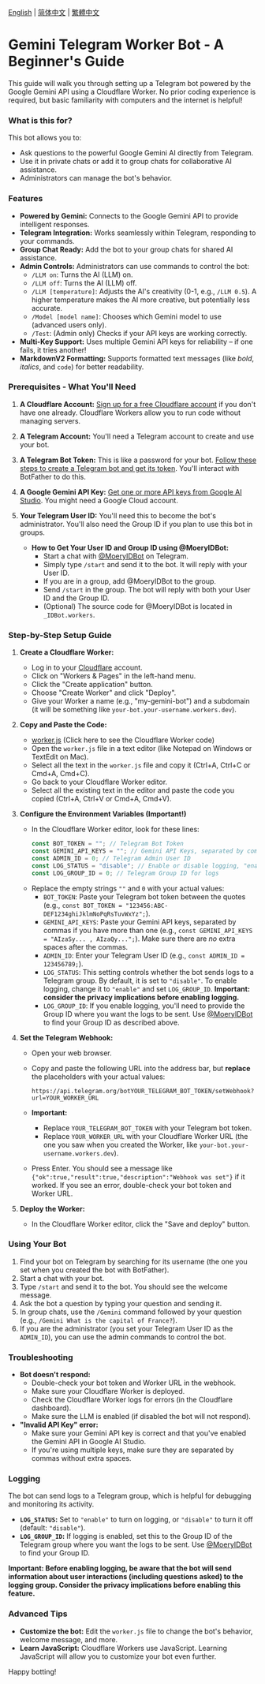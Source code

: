 [English](README_en.md) | [简体中文](README_zh-cn.md) | [繁體中文](README_zh-tw.md)

# Gemini Telegram Worker Bot - A Beginner's Guide

This guide will walk you through setting up a Telegram bot powered by the Google Gemini API using a Cloudflare Worker. No prior coding experience is required, but basic familiarity with computers and the internet is helpful!

### What is this for?

This bot allows you to:

*   Ask questions to the powerful Google Gemini AI directly from Telegram.
*   Use it in private chats or add it to group chats for collaborative AI assistance.
*   Administrators can manage the bot's behavior.

### Features

*   **Powered by Gemini:**  Connects to the Google Gemini API to provide intelligent responses.
*   **Telegram Integration:** Works seamlessly within Telegram, responding to your commands.
*   **Group Chat Ready:**  Add the bot to your group chats for shared AI assistance.
*   **Admin Controls:**  Administrators can use commands to control the bot:
    *   `/LLM on`: Turns the AI (LLM) on.
    *   `/LLM off`: Turns the AI (LLM) off.
    *   `/LLM [temperature]`: Adjusts the AI's creativity (0-1, e.g., `/LLM 0.5`). A higher temperature makes the AI more creative, but potentially less accurate.
    *   `/Model [model name]`: Chooses which Gemini model to use (advanced users only).
    *   `/Test`: (Admin only) Checks if your API keys are working correctly.
*   **Multi-Key Support:** Uses multiple Gemini API keys for reliability – if one fails, it tries another!
*   **MarkdownV2 Formatting:**  Supports formatted text messages (like *bold*, _italics_, and `code`) for better readability.

### Prerequisites - What You'll Need

1.  **A Cloudflare Account:**  [Sign up for a free Cloudflare account](https://dash.cloudflare.com) if you don't have one already.  Cloudflare Workers allow you to run code without managing servers.
2.  **A Telegram Account:** You'll need a Telegram account to create and use your bot.
3.  **A Telegram Bot Token:** This is like a password for your bot.  [Follow these steps to create a Telegram bot and get its token](https://core.telegram.org/bots#6-botfather).  You'll interact with BotFather to do this.
4.  **A Google Gemini API Key:**  [Get one or more API keys from Google AI Studio](https://ai.google.dev/gemini-api/docs). You might need a Google Cloud account.
5.  **Your Telegram User ID:**  You'll need this to become the bot's administrator. You'll also need the Group ID if you plan to use this bot in groups.

    * **How to Get Your User ID and Group ID using @MoeryIDBot:**
        * Start a chat with [@MoeryIDBot](https://t.me/MoeryIDBot) on Telegram.
        * Simply type `/start` and send it to the bot. It will reply with your User ID.
        * If you are in a group, add @MoeryIDBot to the group.
        * Send `/start` in the group. The bot will reply with both your User ID and the Group ID.
        *  (Optional) The source code for @MoeryIDBot is located in `_IDBot.workers`.

### Step-by-Step Setup Guide

1.  **Create a Cloudflare Worker:**
    *   Log in to your [Cloudflare](https://dash.cloudflare.com) account.
    *   Click on "Workers & Pages" in the left-hand menu.
    *   Click the "Create application" button.
    *   Choose "Create Worker" and click "Deploy".
    *   Give your Worker a name (e.g., "my-gemini-bot") and a subdomain (it will be something like `your-bot.your-username.workers.dev`).

2.  **Copy and Paste the Code:**
    *  [worker.js](_worker.js) (Click here to see the Cloudflare Worker code)
    *   Open the `worker.js` file in a text editor (like Notepad on Windows or TextEdit on Mac).
    *   Select all the text in the `worker.js` file and copy it (Ctrl+A, Ctrl+C or Cmd+A, Cmd+C).
    *   Go back to your Cloudflare Worker editor.
    *   Select all the existing text in the editor and paste the code you copied (Ctrl+A, Ctrl+V or Cmd+A, Cmd+V).

3.  **Configure the Environment Variables (Important!)**
    *   In the Cloudflare Worker editor, look for these lines:
        ```javascript
        const BOT_TOKEN = ""; // Telegram Bot Token
        const GEMINI_API_KEYS = ""; // Gemini API Keys, separated by commas
        const ADMIN_ID = 0; // Telegram Admin User ID
        const LOG_STATUS = "disable"; // Enable or disable logging, "enable" or "disable"
        const LOG_GROUP_ID = 0; // Telegram Group ID for logs
        ```
    *   Replace the empty strings `""` and `0` with your actual values:
        *   `BOT_TOKEN`:  Paste your Telegram bot token between the quotes (e.g., `const BOT_TOKEN = "123456:ABC-DEF1234ghiJklmNoPqRsTuvWxYz";`).
        *   `GEMINI_API_KEYS`: Paste your Gemini API keys, separated by commas if you have more than one (e.g., `const GEMINI_API_KEYS = "AIzaSy... , AIzaQy...";`).  Make sure there are *no* extra spaces after the commas.
        *   `ADMIN_ID`:  Enter your Telegram User ID (e.g., `const ADMIN_ID = 123456789;`).
        *   `LOG_STATUS`:  This setting controls whether the bot sends logs to a Telegram group. By default, it is set to `"disable"`.  To enable logging, change it to `"enable"` and set `LOG_GROUP_ID`. **Important: consider the privacy implications before enabling logging.**
        *   `LOG_GROUP_ID`: If you enable logging, you'll need to provide the Group ID where you want the logs to be sent. Use [@MoeryIDBot](https://t.me/MoeryIDBot) to find your Group ID as described above.

4.  **Set the Telegram Webhook:**
    *   Open your web browser.
    *   Copy and paste the following URL into the address bar, but **replace** the placeholders with your actual values:

        `https://api.telegram.org/botYOUR_TELEGRAM_BOT_TOKEN/setWebhook?url=YOUR_WORKER_URL`
    *   **Important:**
        *   Replace `YOUR_TELEGRAM_BOT_TOKEN` with your Telegram bot token.
        *   Replace `YOUR_WORKER_URL` with your Cloudflare Worker URL (the one you saw when you created the Worker, like `your-bot.your-username.workers.dev`).
    *   Press Enter.  You should see a message like `{"ok":true,"result":true,"description":"Webhook was set"}` if it worked.  If you see an error, double-check your bot token and Worker URL.

5.  **Deploy the Worker:**
    *   In the Cloudflare Worker editor, click the "Save and deploy" button.

### Using Your Bot

1.  Find your bot on Telegram by searching for its username (the one you set when you created the bot with BotFather).
2.  Start a chat with your bot.
3.  Type `/start` and send it to the bot. You should see the welcome message.
4.  Ask the bot a question by typing your question and sending it.
5.  In group chats, use the `/Gemini` command followed by your question (e.g., `/Gemini What is the capital of France?`).
6.  If you are the administrator (you set your Telegram User ID as the `ADMIN_ID`), you can use the admin commands to control the bot.

### Troubleshooting

*   **Bot doesn't respond:**
    *   Double-check your bot token and Worker URL in the webhook.
    *   Make sure your Cloudflare Worker is deployed.
    *   Check the Cloudflare Worker logs for errors (in the Cloudflare dashboard).
    *   Make sure the LLM is enabled (if disabled the bot will not respond).
*   **"Invalid API Key" error:**
    *   Make sure your Gemini API key is correct and that you've enabled the Gemini API in Google AI Studio.
    *   If you're using multiple keys, make sure they are separated by commas without extra spaces.

### Logging

The bot can send logs to a Telegram group, which is helpful for debugging and monitoring its activity.

*   **`LOG_STATUS`:** Set to `"enable"` to turn on logging, or `"disable"` to turn it off (default: `"disable"`).
*   **`LOG_GROUP_ID`:** If logging is enabled, set this to the Group ID of the Telegram group where you want the logs to be sent. Use [@MoeryIDBot](https://t.me/MoeryIDBot) to find your Group ID.

**Important: Before enabling logging, be aware that the bot will send information about user interactions (including questions asked) to the logging group. Consider the privacy implications before enabling this feature.**

### Advanced Tips

*   **Customize the bot:**  Edit the `worker.js` file to change the bot's behavior, welcome message, and more.
*   **Learn JavaScript:**  Cloudflare Workers use JavaScript. Learning JavaScript will allow you to customize your bot even further.

Happy botting!
